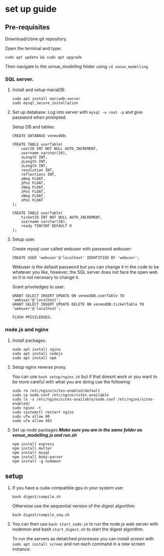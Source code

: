 # set up guide

## Pre-requisites

Download/clone git repository.

Open the terminal and type:

```
sudo apt update && sudo apt upgrade
```

Then navigate to the *venue_modelling* folder using `cd venue_modelling`.

### SQL server.
1. Install and setup mariaDB:
    ```
    sudo apt install mariadb-server
    sudo mysql_secure_installation
    ```

2. Set up database.
    Log into server with `mysql -u root -p` and give password when prompted.

    Setup DB and tables:
    ```
    CREATE DATABASE venmodDB;

    CREATE TABLE userTable(
        userID INT NOT NULL AUTO_INCREMENT,
        username varchar(20),
        xLength INT,
        yLength INT,
        zLength INT,
        resolution INT,
        reflections INT,
        yNeg FLOAT,
        yPos FLOAT,
        zNeg FLOAT,
        zPos FLOAT,
        xNeg FLOAT,
        xPos FLOAT
    );

    CREATE TABLE userTable(
        ticketID INT NOT NULL AUTO_INCREMENT,
        username varchar(20),
        ready TINYINT DEFAULT 0
    );
    ```

3. Setup user.

    Create mysql user called webuser with password webuser:
    ```
    CREATE USER 'webuser'@'localhost' IDENTIFIED BY 'webuser';
    ```
    Webuser is the default password but you can change it in the code to be whatever you like, however, the SQL server does not face the open web so it is not necesary to change it.

    Grant priveledges to user:
    ```
    GRANT SELECT INSERT UPDATE ON venmodDB.userTable TO 'webuser'@'localhost'; 
    GRANT SELECT INSERT UPDATE DELETE ON venmodDB.ticketTable TO 'webuser'@'localhost';

    FLUSH PRIVILEDGES;
    ```


### node.js and nginx
1. Install packages.
    ```
    sudo apt install nginx 
    sudo apt install nodejs
    sudo apt install npm
    ```

2. Setup nginx reverse proxy.

    You can use `bash setup/nginx.sh` but if that doesnt work or you want to be more careful with what you are doing use the following:
    ```
    sudo rm /etc/nginx/sites-enabled/default
    sudo cp node.conf /etc/nginx/sites-available
    sudo ln -s /etc/nginx/sites-available/node.conf /etc/nginx/sites-enabled/
    sudo nginx -t
    sudo systemctl restart nginx
    sudo ufw allow 80
    sudo ufw allow 443
    ```

3. Set up node packages
    ***Make sure you are in the same folder as venue_modelling.js and run.sh***
    ```
    npm install express
    npm install multer
    npm install mysql
    npm install body-parser
    npm install -g nodemon
    ```



## setup

1. 
    If you have a cuda-compatible gpu in your system use:

    ```
    bash digest/compile.sh
    ```

    Otherwise use the sequential version of the digest algorithm:

    ```
    bash digest/compile_seq.sh
    ```

2. 
    You can then use `bash start_node.sh` to run the node.js web server with nodemon and bash `start_digest.sh` to start the digest algorithm.

    To run the servers as detatched processes you can install *screen* with `sudo apt install screen` and run each command in a new screen instance.